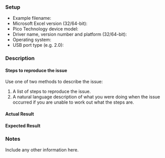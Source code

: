 ### Setup

* Example filename:
* Microsoft Excel version (32/64-bit):
* Pico Technology device model:
* Driver name, version number and platform (32/64-bit):
* Operating system:
* USB port type	(e.g. 2.0):

### Description

#### Steps to reproduce the issue

Use one of two methods to describe the issue:

1. A list of steps to reproduce the issue. 
1. A natural language description of what you were doing when the issue occurred if you are unable to work out what the steps are. 

#### Actual Result



#### Expected Result



### Notes

Include any other information here.